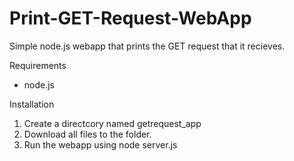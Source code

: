 # Print-GET-Request-WebApp
Simple node.js webapp that prints the GET request that it recieves.

Requirements

- node.js

Installation

1. Create a directcory named getrequest_app
2. Download all files to the folder.
3. Run the webapp using node server.js
